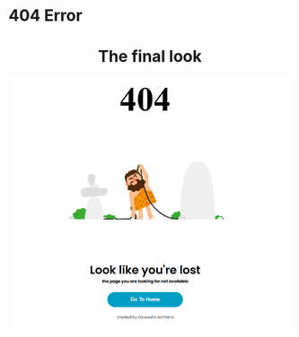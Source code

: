 # 404 Error
 
<div>
    <h1 align="center">The final look</h1>
    <div align="center">
        <img src="404 Error.png">
    </div>
</div>